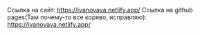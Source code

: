 Ссылка на сайт:
https://ivanovava.netlify.app/
Ссылка на github pages(Там почему-то все коряво, исправляю):
https://ivanovava.netlify.app/
